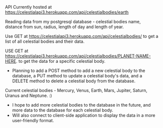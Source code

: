 API Currently hosted at https://celestialapi3.herokuapp.com/api/celestialbodies/earth

Reading data from my postgresql database - celestial bodies name, distance from sun, radius, length of day and length of year.

Use GET at https://celestialapi3.herokuapp.com/api/celestialbodies/ to get a list of all celestial bodies and their data.

USE GET at https://celestialapi3.herokuapp.com/api/celestialbodies/PLANET-NAME-HERE. to get the data for a specific celestial body.

-   Planning to add a POST method to add a new celestial body to the database, a PUT method to update a celestial body's data, and a DELETE method to delete a celestial body from the database.

Current celestial bodies - Mercury, Venus, Earth, Mars, Jupiter, Saturn, Uranus and Neptune. :)

-   I hope to add more celestial bodies to the database in the future, and more data to the database for each celestial body.
-   Will also connect to client-side application to display the data in a more user-friendly format.
